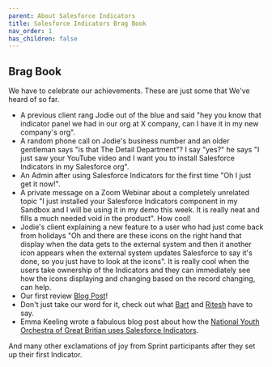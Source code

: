 ```yaml
---
parent: About Salesforce Indicators
title: Salesforce Indicators Brag Book
nav_order: 1
has_children: false
---
```


## Brag Book

We have to celebrate our achievements. These are just some that We've heard of so far. 

* A previous client rang Jodie out of the blue and said "hey you know that indicator panel we had in our org at X company, can I have it in my new company's org".
* A random phone call on Jodie's business number and an older gentleman says "is that The Detail Department"? I say "yes?" he says "I just saw your YouTube video and I want you to install Salesforce Indicators in my Salesforce org". 
* An Admin after using Salesforce Indicators for the first time "Oh I just get it now!".
* A private message on a Zoom Webinar about a completely unrelated topic "I just installed your Salesforce Indicators component in my Sandbox and I will be using it in my demo this week. It is really neat and fills a much needed void in the product". How cool! 
* Jodie's client explaining a new feature to a user who had just come back from holidays "Oh and there are these icons on the right hand that display when the data gets to the external system and then it another icon appears when the external system updates Salesforce to say it's done, so you just have to look at the icons". It is really cool when the users take ownership of the Indicators and they can immediately see how the icons displaying and changing based on the record changing, can help. 
* Our first review [Blog Post](https://www.linkedin.com/pulse/salesforce-users-love-new-indicators-lightning-web-component-bragau)!
* Don't just take our word for it, check out what [Bart](https://www.linkedin.com/feed/update/urn:li:activity:7126569525889638400?updateEntityUrn=urn%3Ali%3Afs_feedUpdate%3A%28V2%2Curn%3Ali%3Aactivity%3A7126569525889638400%29) and [Ritesh](https://www.linkedin.com/feed/update/urn:li:activity:7117320514183856128?updateEntityUrn=urn%3Ali%3Afs_feedUpdate%3A%28V2%2Curn%3Ali%3Aactivity%3A7117320514183856128%29) have to say.
* Emma Keeling wrote a fabulous blog post about how the [National Youth Orchestra of Great Britian uses Salesforce Indicators](https://hazledenesolutions.co.uk/2024/02/10/data-illumination-seeing-the-essential-with-salesforce-indicators/). 


And many other exclamations of joy from Sprint participants after they set up their first Indicator. 